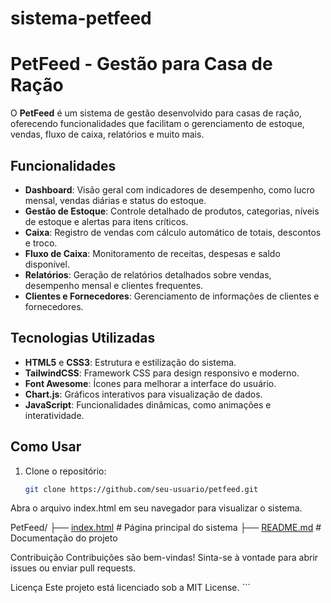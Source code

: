 # sistema-petfeed

# PetFeed - Gestão para Casa de Ração

O **PetFeed** é um sistema de gestão desenvolvido para casas de ração, oferecendo funcionalidades que facilitam o gerenciamento de estoque, vendas, fluxo de caixa, relatórios e muito mais.

## Funcionalidades

- **Dashboard**: Visão geral com indicadores de desempenho, como lucro mensal, vendas diárias e status do estoque.
- **Gestão de Estoque**: Controle detalhado de produtos, categorias, níveis de estoque e alertas para itens críticos.
- **Caixa**: Registro de vendas com cálculo automático de totais, descontos e troco.
- **Fluxo de Caixa**: Monitoramento de receitas, despesas e saldo disponível.
- **Relatórios**: Geração de relatórios detalhados sobre vendas, desempenho mensal e clientes frequentes.
- **Clientes e Fornecedores**: Gerenciamento de informações de clientes e fornecedores.

## Tecnologias Utilizadas

- **HTML5** e **CSS3**: Estrutura e estilização do sistema.
- **TailwindCSS**: Framework CSS para design responsivo e moderno.
- **Font Awesome**: Ícones para melhorar a interface do usuário.
- **Chart.js**: Gráficos interativos para visualização de dados.
- **JavaScript**: Funcionalidades dinâmicas, como animações e interatividade.

## Como Usar

1. Clone o repositório:
   ```bash
   git clone https://github.com/seu-usuario/petfeed.git

Abra o arquivo index.html em seu navegador para visualizar o sistema.

   PetFeed/
├── [index.html](http://_vscodecontentref_/0)       # Página principal do sistema
├── [README.md](http://_vscodecontentref_/1)        # Documentação do projeto

Contribuição
Contribuições são bem-vindas! Sinta-se à vontade para abrir issues ou enviar pull requests.

Licença
Este projeto está licenciado sob a MIT License. ```